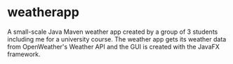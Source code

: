 # weatherapp
A small-scale Java Maven weather app created by a group of 3 students including me for a university course. The weather app gets its weather data from OpenWeather's Weather API and the GUI is created with the JavaFX framework.
